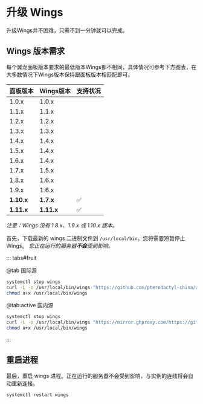 # 升级 Wings

升级Wings并不困难，只需不到一分钟就可以完成。

## Wings 版本需求

每个翼龙面板版本要求的最低版本Wings都不相同，具体情况可参考下方图表，在大多数情况下Wings版本保持跟面板版本相匹配即可。

| 面板版本 | Wings版本 | 支持状况 |
|---------------|---------------|-----------|
| 1.0.x         | 1.0.x         |           |
| 1.1.x         | 1.1.x         |           |
| 1.2.x         | 1.2.x         |           |
| 1.3.x         | 1.3.x         |           |
| 1.4.x         | 1.4.x         |           |
| 1.5.x         | 1.4.x         |           |
| 1.6.x         | 1.4.x         |           |
| 1.7.x         | 1.5.x         |           |
| 1.8.x         | 1.6.x         |           |
| 1.9.x         | 1.6.x         |           |
| **1.10.x**    | **1.7.x**     | ✅         |
| **1.11.x**    | **1.11.x**    | ✅         |

*注意：Wings 没有 1.8.x、1.9.x 或 1.10.x 版本。*


首先，下载最新的 wings 二进制文件到 `/usr/local/bin`。您将需要短暂停止 Wings。 _您正在运行的服务器**不会**受到影响。_

::: tabs#fruit

@tab 国际源

```bash
systemctl stop wings
curl -L -o /usr/local/bin/wings "https://github.com/pterodactyl-china/wings/releases/latest/download/wings_linux_$([[ "$(uname -m)" == "x86_64" ]] && echo "amd64" || echo "arm64")"
chmod u+x /usr/local/bin/wings
```

@tab:active 国内源

```bash
systemctl stop wings
curl -L -o /usr/local/bin/wings "https://mirror.ghproxy.com/https://github.com/pterodactyl-china/wings/releases/latest/download/wings_linux_$([[ "$(uname -m)" == "x86_64" ]] && echo "amd64" || echo "arm64")"
chmod u+x /usr/local/bin/wings
```

:::

## 重启进程

最后，重启 wings 进程。正在运行的服务器不会受到影响，与实例的连线将会自动重新连接。

``` bash
systemctl restart wings
```
